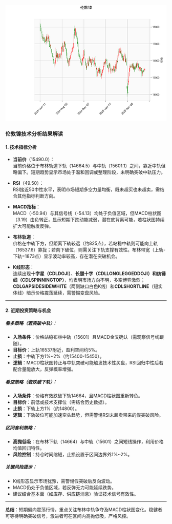 ![图](ni.png)



### 伦敦镍技术分析结果解读

#### 1. 技术指标分析
- **当前价**（15490.0）：  
  当前价格位于布林轨道下轨（14664.5）与中轨（15601.1）之间，靠近中轨但略偏下。短期趋势显示市场处于温和回调或整理阶段，未明确突破中轨压力。

- **RSI**（49.50）：  
  RSI接近50中性水平，表明市场短期多空力量均衡，既未超买也未超卖，需结合其他指标判断方向。

- **MACD指标**：  
  MACD（-50.94）与其信号线（-54.13）均处于负值区域，但MACD柱状图（3.19）由负转正，显示短期下跌动能减弱，潜在底背离可能，若柱状图持续扩大可能触发反弹。

- **布林轨道**：  
  价格在中轨下方，但距离下轨较远（约825点），若站稳中轨则可能向上轨（16537.6）靠拢；若向下破位，则需关注下轨支撑有效性。布林带宽（上轨-下轨=1873点）显示波动率较高，存在潜在突破机会。

- **K线形态**：  
  连续出现**十字星（CDLDOJI）**、**长腿十字（CDLLONGLEGGEDDOJI）**和**纺锤线（CDLSPINNINGTOP）**，均表明市场方向不明，多空博弈激烈；**CDLGAPSIDESIDEWHITE**（两侧缺口白色K线）和**CDLSHORTLINE**（短实体线）暗示价格震荡延续，需警惕变盘风险。

---

#### 2. 近期投资策略与机会

##### **看多策略**（若突破中轨）：
- **入场条件**：价格站稳布林中轨（15601）且MACD金叉确认（需观察信号线跟随）。  
- **目标价**：上轨16537附近，盈利空间约5%。  
- **止损**：中轨下方1%~2%（约15400-15450）。  
- **逻辑**：MACD柱状图转正与中轨突破可能触发技术性买盘，RSI回归中性后若配合量能放大，反弹概率增强。

##### **看空策略**（若跌破下轨）：
- **入场条件**：价格有效跌破下轨14664，且MACD柱状图重新转负。  
- **目标价**：前低或技术支撑位（需结合历史数据）。  
- **止损**：下轨上方1%（约14800）。  
- **逻辑**：下轨破位可能加速空头趋势，但需警惕RSI未超卖带来的假突破风险。

##### **区间套利策略**：
- **高抛低吸**：在布林下轨（14664）与中轨（15601）之间短线操作，利用价格均值回归特性。  
- **风险控制**：持仓时间缩短，止损设置于区间边界外1%~2%。

##### **关键风险提示**：
- K线形态显示市场犹豫，需警惕假突破后反向波动。  
- MACD仍处于负值区域，若反弹无力可能延续跌势。  
- 建议结合基本面（如库存、供应链消息）验证技术信号有效性。

---

**总结**：短期偏向震荡行情，重点关注布林中轨争夺及MACD柱状图变化。稳健者可等待明确突破信号，激进者可在区间内高抛低吸，严格风控。